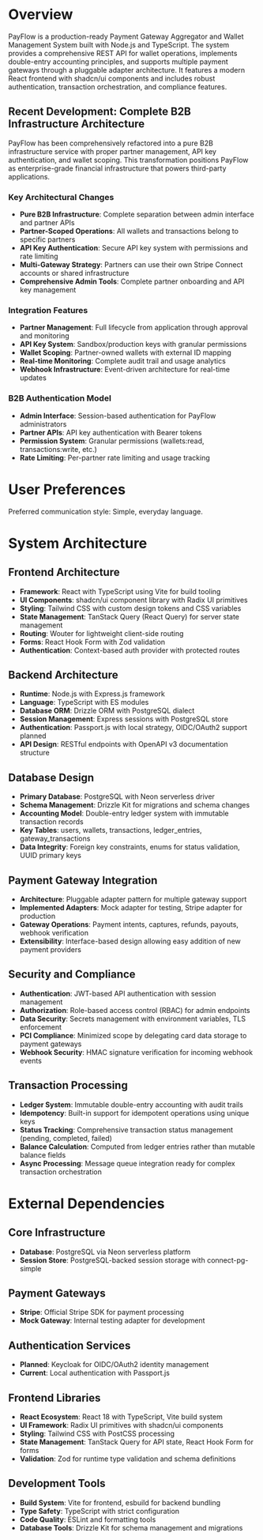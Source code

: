 # Overview

PayFlow is a production-ready Payment Gateway Aggregator and Wallet Management System built with Node.js and TypeScript. The system provides a comprehensive REST API for wallet operations, implements double-entry accounting principles, and supports multiple payment gateways through a pluggable adapter architecture. It features a modern React frontend with shadcn/ui components and includes robust authentication, transaction orchestration, and compliance features.

## Recent Development: Complete B2B Infrastructure Architecture

PayFlow has been comprehensively refactored into a pure B2B infrastructure service with proper partner management, API key authentication, and wallet scoping. This transformation positions PayFlow as enterprise-grade financial infrastructure that powers third-party applications.

### Key Architectural Changes
- **Pure B2B Infrastructure**: Complete separation between admin interface and partner APIs
- **Partner-Scoped Operations**: All wallets and transactions belong to specific partners
- **API Key Authentication**: Secure API key system with permissions and rate limiting
- **Multi-Gateway Strategy**: Partners can use their own Stripe Connect accounts or shared infrastructure
- **Comprehensive Admin Tools**: Complete partner onboarding and API key management

### Integration Features
- **Partner Management**: Full lifecycle from application through approval and monitoring
- **API Key System**: Sandbox/production keys with granular permissions
- **Wallet Scoping**: Partner-owned wallets with external ID mapping
- **Real-time Monitoring**: Complete audit trail and usage analytics
- **Webhook Infrastructure**: Event-driven architecture for real-time updates

### B2B Authentication Model
- **Admin Interface**: Session-based authentication for PayFlow administrators
- **Partner APIs**: API key authentication with Bearer tokens
- **Permission System**: Granular permissions (wallets:read, transactions:write, etc.)
- **Rate Limiting**: Per-partner rate limiting and usage tracking

# User Preferences

Preferred communication style: Simple, everyday language.

# System Architecture

## Frontend Architecture
- **Framework**: React with TypeScript using Vite for build tooling
- **UI Components**: shadcn/ui component library with Radix UI primitives
- **Styling**: Tailwind CSS with custom design tokens and CSS variables
- **State Management**: TanStack Query (React Query) for server state management
- **Routing**: Wouter for lightweight client-side routing
- **Forms**: React Hook Form with Zod validation
- **Authentication**: Context-based auth provider with protected routes

## Backend Architecture
- **Runtime**: Node.js with Express.js framework
- **Language**: TypeScript with ES modules
- **Database ORM**: Drizzle ORM with PostgreSQL dialect
- **Session Management**: Express sessions with PostgreSQL store
- **Authentication**: Passport.js with local strategy, OIDC/OAuth2 support planned
- **API Design**: RESTful endpoints with OpenAPI v3 documentation structure

## Database Design
- **Primary Database**: PostgreSQL with Neon serverless driver
- **Schema Management**: Drizzle Kit for migrations and schema changes
- **Accounting Model**: Double-entry ledger system with immutable transaction records
- **Key Tables**: users, wallets, transactions, ledger_entries, gateway_transactions
- **Data Integrity**: Foreign key constraints, enums for status validation, UUID primary keys

## Payment Gateway Integration
- **Architecture**: Pluggable adapter pattern for multiple gateway support
- **Implemented Adapters**: Mock adapter for testing, Stripe adapter for production
- **Gateway Operations**: Payment intents, captures, refunds, payouts, webhook verification
- **Extensibility**: Interface-based design allowing easy addition of new payment providers

## Security and Compliance
- **Authentication**: JWT-based API authentication with session management
- **Authorization**: Role-based access control (RBAC) for admin endpoints
- **Data Security**: Secrets management with environment variables, TLS enforcement
- **PCI Compliance**: Minimized scope by delegating card data storage to payment gateways
- **Webhook Security**: HMAC signature verification for incoming webhook events

## Transaction Processing
- **Ledger System**: Immutable double-entry accounting with audit trails
- **Idempotency**: Built-in support for idempotent operations using unique keys
- **Status Tracking**: Comprehensive transaction status management (pending, completed, failed)
- **Balance Calculation**: Computed from ledger entries rather than mutable balance fields
- **Async Processing**: Message queue integration ready for complex transaction orchestration

# External Dependencies

## Core Infrastructure
- **Database**: PostgreSQL via Neon serverless platform
- **Session Store**: PostgreSQL-backed session storage with connect-pg-simple

## Payment Gateways
- **Stripe**: Official Stripe SDK for payment processing
- **Mock Gateway**: Internal testing adapter for development

## Authentication Services
- **Planned**: Keycloak for OIDC/OAuth2 identity management
- **Current**: Local authentication with Passport.js

## Frontend Libraries
- **React Ecosystem**: React 18 with TypeScript, Vite build system
- **UI Framework**: Radix UI primitives with shadcn/ui components
- **Styling**: Tailwind CSS with PostCSS processing
- **State Management**: TanStack Query for API state, React Hook Form for forms
- **Validation**: Zod for runtime type validation and schema definitions

## Development Tools
- **Build System**: Vite for frontend, esbuild for backend bundling
- **Type Safety**: TypeScript with strict configuration
- **Code Quality**: ESLint and formatting tools
- **Database Tools**: Drizzle Kit for schema management and migrations